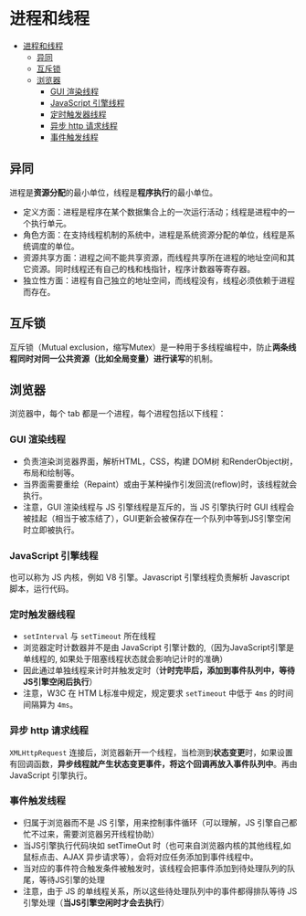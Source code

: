 # 进程和线程
- [进程和线程](#%E8%BF%9B%E7%A8%8B%E5%92%8C%E7%BA%BF%E7%A8%8B)
  - [异同](#%E5%BC%82%E5%90%8C)
  - [互斥锁](#%E4%BA%92%E6%96%A5%E9%94%81)
  - [浏览器](#%E6%B5%8F%E8%A7%88%E5%99%A8)
    - [GUI 渲染线程](#gui-%E6%B8%B2%E6%9F%93%E7%BA%BF%E7%A8%8B)
    - [JavaScript 引擎线程](#javascript-%E5%BC%95%E6%93%8E%E7%BA%BF%E7%A8%8B)
    - [定时触发器线程](#%E5%AE%9A%E6%97%B6%E8%A7%A6%E5%8F%91%E5%99%A8%E7%BA%BF%E7%A8%8B)
    - [异步 http 请求线程](#%E5%BC%82%E6%AD%A5-http-%E8%AF%B7%E6%B1%82%E7%BA%BF%E7%A8%8B)
    - [事件触发线程](#%E4%BA%8B%E4%BB%B6%E8%A7%A6%E5%8F%91%E7%BA%BF%E7%A8%8B)

## 异同
进程是**资源分配**的最小单位，线程是**程序执行**的最小单位。

- 定义方面：进程是程序在某个数据集合上的一次运行活动；线程是进程中的一个执行单元。
- 角色方面：在支持线程机制的系统中，进程是系统资源分配的单位，线程是系统调度的单位。
- 资源共享方面：进程之间不能共享资源，而线程共享所在进程的地址空间和其它资源。同时线程还有自己的栈和栈指针，程序计数器等寄存器。
- 独立性方面：进程有自己独立的地址空间，而线程没有，线程必须依赖于进程而存在。

## 互斥锁
互斥锁（Mutual exclusion，缩写Mutex）是一种用于多线程编程中，防止**两条线程同时对同一公共资源（比如全局变量）进行读写**的机制。

## 浏览器
  浏览器中，每个 tab 都是一个进程，每个进程包括以下线程：

  ### GUI 渲染线程
  - 负责渲染浏览器界面，解析HTML，CSS，构建 DOM树 和RenderObject树，布局和绘制等。
  - 当界面需要重绘（Repaint）或由于某种操作引发回流(reflow)时，该线程就会执行。
  - 注意，GUI 渲染线程与 JS 引擎线程是互斥的，当 JS 引擎执行时 GUI 线程会被挂起（相当于被冻结了），GUI更新会被保存在一个队列中等到JS引擎空闲时立即被执行。

  ### JavaScript 引擎线程
  也可以称为 JS 内核，例如 V8 引擎。Javascript 引擎线程负责解析 Javascript 脚本，运行代码。

  ### 定时触发器线程
  - `setInterval` 与 `setTimeout` 所在线程
  - 浏览器定时计数器并不是由 JavaScript 引擎计数的,（因为JavaScript引擎是单线程的, 如果处于阻塞线程状态就会影响记计时的准确）
  - 因此通过单独线程来计时并触发定时（**计时完毕后，添加到事件队列中，等待JS引擎空闲后执行**）
  - 注意，W3C 在 HTM L标准中规定，规定要求 `setTimeout` 中低于 `4ms` 的时间间隔算为 `4ms`。

  ### 异步 http 请求线程
  `XMLHttpRequest` 连接后，浏览器新开一个线程，当检测到**状态变更**时，如果设置有回调函数，**异步线程就产生状态变更事件，将这个回调再放入事件队列中**。再由JavaScript 引擎执行。
  
  ### 事件触发线程
  - 归属于浏览器而不是 JS 引擎，用来控制事件循环（可以理解，JS 引擎自己都忙不过来，需要浏览器另开线程协助）
  - 当JS引擎执行代码块如 setTimeOut 时（也可来自浏览器内核的其他线程,如鼠标点击、AJAX 异步请求等），会将对应任务添加到事件线程中。
  - 当对应的事件符合触发条件被触发时，该线程会把事件添加到待处理队列的队尾，等待JS引擎的处理
  - 注意，由于 JS 的单线程关系，所以这些待处理队列中的事件都得排队等待 JS 引擎处理（**当JS引擎空闲时才会去执行**）